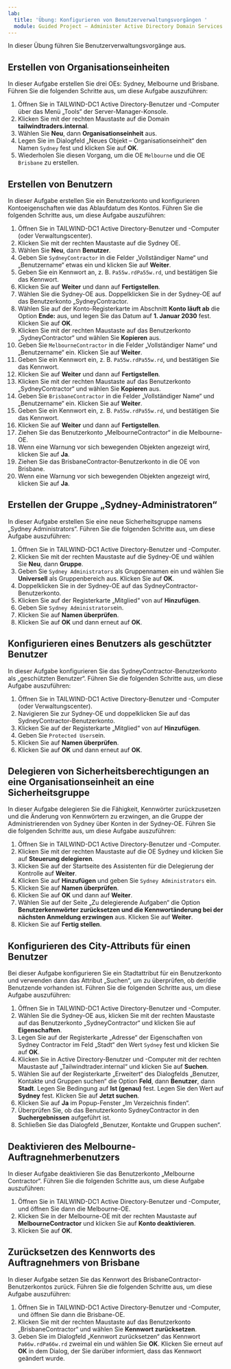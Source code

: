 ```yaml
---
lab:
  title: 'Übung: Konfigurieren von Benutzerverwaltungsvorgängen '
  module: Guided Project – Administer Active Directory Domain Services
---
```

In dieser Übung führen Sie Benutzerverwaltungsvorgänge aus.

## Erstellen von Organisationseinheiten

In dieser Aufgabe erstellen Sie drei OEs: Sydney, Melbourne und Brisbane. Führen Sie die folgenden Schritte aus, um diese Aufgabe auszuführen:

1.  Öffnen Sie in TAILWIND-DC1 Active Directory-Benutzer und -Computer über das Menü „Tools“ der Server-Manager-Konsole.
2.  Klicken Sie mit der rechten Maustaste auf die Domain **tailwindtraders.internal**.
3.  Wählen Sie **Neu**, dann **Organisationseinheit** aus.
4.  Legen Sie im Dialogfeld „Neues Objekt – Organisationseinheit“ den Namen `Sydney` fest und klicken Sie auf **OK**.
5.  Wiederholen Sie diesen Vorgang, um die OE `Melbourne` und die OE `Brisbane` zu erstellen.

## Erstellen von Benutzern

In dieser Aufgabe erstellen Sie ein Benutzerkonto und konfigurieren Kontoeigenschaften wie das Ablaufdatum des Kontos. Führen Sie die folgenden Schritte aus, um diese Aufgabe auszuführen:

1.  Öffnen Sie in TAILWIND-DC1 Active Directory-Benutzer und -Computer (oder Verwaltungscenter).
2.  Klicken Sie mit der rechten Maustaste auf die Sydney OE.
3.  Wählen Sie **Neu**, dann **Benutzer**.
4.  Geben Sie `SydneyContractor` in die Felder „Vollständiger Name“ und „Benutzername“ etwas ein und klicken Sie auf **Weiter**.
5.  Geben Sie ein Kennwort an, z. B. `Pa55w.rdPa55w.rd`, und bestätigen Sie das Kennwort.
6.  Klicken Sie auf **Weiter** und dann auf **Fertigstellen**.
7.  Wählen Sie die Sydney-OE aus. Doppelklicken Sie in der Sydney-OE auf das Benutzerkonto „SydneyContractor.
8.  Wählen Sie auf der Konto-Registerkarte im Abschnitt **Konto läuft ab** die Option **Ende:** aus, und legen Sie das Datum auf **1. Januar 2030** fest. Klicken Sie auf **OK**.
9.  Klicken Sie mit der rechten Maustaste auf das Benutzerkonto „SydneyContractor“ und wählen Sie **Kopieren** aus.
10. Geben Sie `MelbourneContractor` in die Felder „Vollständiger Name“ und „Benutzername“ ein. Klicken Sie auf **Weiter**.
11. Geben Sie ein Kennwort ein, z. B. `Pa55w.rdPa55w.rd`, und bestätigen Sie das Kennwort.
12. Klicken Sie auf **Weiter** und dann auf **Fertigstellen**.
13. Klicken Sie mit der rechten Maustaste auf das Benutzerkonto „SydneyContractor“ und wählen Sie **Kopieren** aus.
14. Geben Sie `BrisbaneContractor` in die Felder „Vollständiger Name“ und „Benutzername“ ein. Klicken Sie auf **Weiter**.
15. Geben Sie ein Kennwort ein, z. B. `Pa55w.rdPa55w.rd`, und bestätigen Sie das Kennwort.
16. Klicken Sie auf **Weiter** und dann auf **Fertigstellen**.
17. Ziehen Sie das Benutzerkonto „MelbourneContractor“ in die Melbourne-OE.
18. Wenn eine Warnung vor sich bewegenden Objekten angezeigt wird, klicken Sie auf **Ja**.
19. Ziehen Sie das BrisbaneContractor-Benutzerkonto in die OE von Brisbane.
20. Wenn eine Warnung vor sich bewegenden Objekten angezeigt wird, klicken Sie auf **Ja**.


## Erstellen der Gruppe „Sydney-Administratoren“

In dieser Aufgabe erstellen Sie eine neue Sicherheitsgruppe namens „Sydney Administrators“. Führen Sie die folgenden Schritte aus, um diese Aufgabe auszuführen:

1.  Öffnen Sie in TAILWIND-DC1 Active Directory-Benutzer und -Computer.
2.  Klicken Sie mit der rechten Maustaste auf die Sydney-OE und wählen Sie **Neu**, dann **Gruppe**.
3.  Geben Sie `Sydney Administrators` als Gruppennamen ein und wählen Sie **Universell** als Gruppenbereich aus. Klicken Sie auf **OK**.
4.  Doppelklicken Sie in der Sydney-OE auf das SydneyContractor-Benutzerkonto.
5.  Klicken Sie auf der Registerkarte „Mitglied“ von auf **Hinzufügen**.
6.  Geben Sie `Sydney Administrators`ein.
7.  Klicken Sie auf **Namen überprüfen**.
8.  Klicken Sie auf **OK** und dann erneut auf **OK**.

## Konfigurieren eines Benutzers als geschützter Benutzer

In dieser Aufgabe konfigurieren Sie das SydneyContractor-Benutzerkonto als „geschützten Benutzer“. Führen Sie die folgenden Schritte aus, um diese Aufgabe auszuführen:

1.  Öffnen Sie in TAILWIND-DC1 Active Directory-Benutzer und -Computer (oder Verwaltungscenter).
2.  Navigieren Sie zur Sydney-OE und doppelklicken Sie auf das SydneyContractor-Benutzerkonto.
3.  Klicken Sie auf der Registerkarte „Mitglied“ von auf **Hinzufügen**.
4.  Geben Sie `Protected Users`ein.
5.  Klicken Sie auf **Namen überprüfen**.
6.  Klicken Sie auf **OK** und dann erneut auf **OK**.

## Delegieren von Sicherheitsberechtigungen an eine Organisationseinheit an eine Sicherheitsgruppe

In dieser Aufgabe delegieren Sie die Fähigkeit, Kennwörter zurückzusetzen und die Änderung von Kennwörtern zu erzwingen, an die Gruppe der Administrierenden von Sydney über Konten in der Sydney-OE. Führen Sie die folgenden Schritte aus, um diese Aufgabe auszuführen:

1.  Öffnen Sie in TAILWIND-DC1 Active Directory-Benutzer und -Computer.
2.  Klicken Sie mit der rechten Maustaste auf die OE Sydney und klicken Sie auf **Steuerung delegieren**.
3.  Klicken Sie auf der Startseite des Assistenten für die Delegierung der Kontrolle auf **Weiter**.
4.  Klicken Sie auf **Hinzufügen** und geben Sie `Sydney Administrators` ein.
5.  Klicken Sie auf **Namen überprüfen**.
6.  Klicken Sie auf **OK** und dann auf **Weiter**.
7.  Wählen Sie auf der Seite „Zu delegierende Aufgaben“ die Option **Benutzerkennwörter zurücksetzen und die Kennwortänderung bei der nächsten Anmeldung erzwingen** aus. Klicken Sie auf **Weiter**.
8.  Klicken Sie auf **Fertig stellen**.

## Konfigurieren des City-Attributs für einen Benutzer

Bei dieser Aufgabe konfigurieren Sie ein Stadtattribut für ein Benutzerkonto und verwenden dann das Attribut „Suchen“, um zu überprüfen, ob der/die Benutzende vorhanden ist. Führen Sie die folgenden Schritte aus, um diese Aufgabe auszuführen:

1.  Öffnen Sie in TAILWIND-DC1 Active Directory-Benutzer und -Computer.
2.  Wählen Sie die Sydney-OE aus, klicken Sie mit der rechten Maustaste auf das Benutzerkonto „SydneyContractor“ und klicken Sie auf **Eigenschaften**.
3.  Legen Sie auf der Registerkarte „Adresse“ der Eigenschaften von Sydney Contractor im Feld „Stadt“ den Wert `Sydney` fest und klicken Sie auf **OK**.
4.  Klicken Sie in Active Directory-Benutzer und -Computer mit der rechten Maustaste auf „Tailwindtrader.internal“ und klicken Sie auf **Suchen**.
5.  Wählen Sie auf der Registerkarte „Erweitert“ des Dialogfelds „Benutzer, Kontakte und Gruppen suchen“ die Option **Feld**, dann **Benutzer**, dann **Stadt**. Legen Sie Bedingung auf **Ist (genau)** fest. Legen Sie den Wert auf **Sydney** fest. Klicken Sie auf **Jetzt suchen**.
6.  Klicken Sie auf **Ja** im Popup-Fenster „Im Verzeichnis finden“.
7.  Überprüfen Sie, ob das Benutzerkonto SydneyContractor in den **Suchergebnissen** aufgeführt ist.
8.  Schließen Sie das Dialogfeld „Benutzer, Kontakte und Gruppen suchen“.

## Deaktivieren des Melbourne-Auftragnehmerbenutzers

In dieser Aufgabe deaktivieren Sie das Benutzerkonto „Melbourne Contractor“. Führen Sie die folgenden Schritte aus, um diese Aufgabe auszuführen:

1.  Öffnen Sie in TAILWIND-DC1 Active Directory-Benutzer und -Computer, und öffnen Sie dann die Melbourne-OE.
2.  Klicken Sie in der Melbourne-OE mit der rechten Maustaste auf **MelbourneContractor** und klicken Sie auf **Konto deaktivieren**.
3.  Klicken Sie auf **OK**.

## Zurücksetzen des Kennworts des Auftragnehmers von Brisbane

In dieser Aufgabe setzen Sie das Kennwort des BrisbaneContractor-Benutzerkontos zurück. Führen Sie die folgenden Schritte aus, um diese Aufgabe auszuführen:

1.  Öffnen Sie in TAILWIND-DC1 Active Directory-Benutzer und -Computer, und öffnen Sie dann die Brisbane-OE.
2.  Klicken Sie mit der rechten Maustaste auf das Benutzerkonto „BrisbaneContractor“ und wählen Sie **Kennwort zurücksetzen**.
3.  Geben Sie im Dialogfeld „Kennwort zurücksetzen“ das Kennwort `Pa66w.rdPa66w.rd` zweimal ein und wählen Sie **OK**. Klicken Sie erneut auf **OK** in dem Dialog, der Sie darüber informiert, dass das Kennwort geändert wurde.
